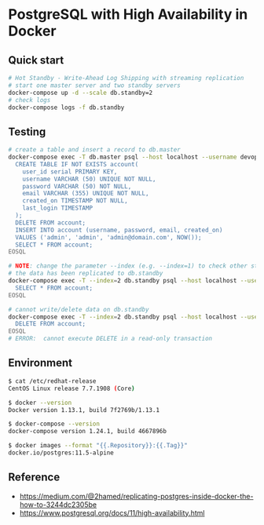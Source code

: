 # PostgreSQL with High Availability in Docker

## Quick start
```bash
# Hot Standby - Write-Ahead Log Shipping with streaming replication
# start one master server and two standby servers
docker-compose up -d --scale db.standby=2
# check logs
docker-compose logs -f db.standby
```

## Testing
```bash
# create a table and insert a record to db.master
docker-compose exec -T db.master psql --host localhost --username devops --dbname postgres <<-EOSQL
  CREATE TABLE IF NOT EXISTS account(
    user_id serial PRIMARY KEY,
    username VARCHAR (50) UNIQUE NOT NULL,
    password VARCHAR (50) NOT NULL,
    email VARCHAR (355) UNIQUE NOT NULL,
    created_on TIMESTAMP NOT NULL,
    last_login TIMESTAMP
  );
  DELETE FROM account;
  INSERT INTO account (username, password, email, created_on)
  VALUES ('admin', 'admin', 'admin@domain.com', NOW());
  SELECT * FROM account;
EOSQL

# NOTE: change the parameter --index (e.g. --index=1) to check other standby servers
# the data has been replicated to db.standby
docker-compose exec -T --index=2 db.standby psql --host localhost --username devops --dbname postgres <<-EOSQL
  SELECT * FROM account;
EOSQL

# cannot write/delete data on db.standby
docker-compose exec -T --index=2 db.standby psql --host localhost --username devops --dbname postgres <<-EOSQL
  DELETE FROM account;
EOSQL
# ERROR:  cannot execute DELETE in a read-only transaction
```

## Environment
```bash
$ cat /etc/redhat-release
CentOS Linux release 7.7.1908 (Core)

$ docker --version
Docker version 1.13.1, build 7f2769b/1.13.1

$ docker-compose --version
docker-compose version 1.24.1, build 4667896b

$ docker images --format "{{.Repository}}:{{.Tag}}"
docker.io/postgres:11.5-alpine
```

## Reference
- https://medium.com/@2hamed/replicating-postgres-inside-docker-the-how-to-3244dc2305be
- https://www.postgresql.org/docs/11/high-availability.html
